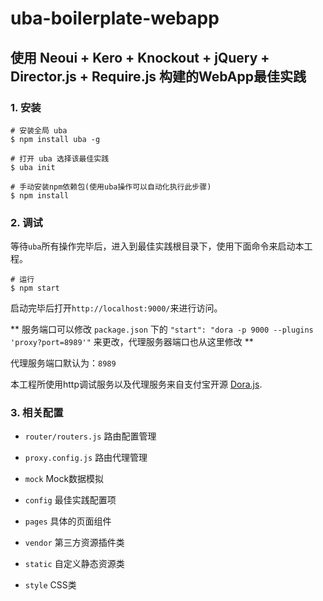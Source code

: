 # uba-boilerplate-webapp

## 使用 Neoui + Kero + Knockout + jQuery + Director.js + Require.js 构建的WebApp最佳实践

### 1. 安装


```
# 安装全局 uba
$ npm install uba -g

# 打开 uba 选择该最佳实践
$ uba init

# 手动安装npm依赖包(使用uba操作可以自动化执行此步骤)
$ npm install
```

### 2. 调试
等待`uba`所有操作完毕后，进入到最佳实践根目录下，使用下面命令来启动本工程。

```
# 运行
$ npm start
```

启动完毕后打开`http://localhost:9000/`来进行访问。

** 服务端口可以修改 `package.json` 下的 `"start": "dora -p 9000 --plugins 'proxy?port=8989'"` 来更改，代理服务器端口也从这里修改 **

代理服务端口默认为：`8989`

本工程所使用http调试服务以及代理服务来自支付宝开源 [Dora.js](https://github.com/dora-js).


### 3. 相关配置

- `router/routers.js` 路由配置管理

- `proxy.config.js` 路由代理管理

- `mock` Mock数据模拟

- `config` 最佳实践配置项

- `pages` 具体的页面组件

- `vendor` 第三方资源插件类

- `static` 自定义静态资源类

- `style` CSS类
